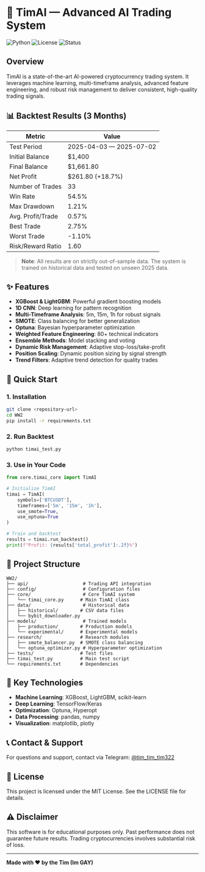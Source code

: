 # 🤖 TimAI — Advanced AI Trading System

![Python](https://img.shields.io/badge/Python-3.8+-blue.svg)
![License](https://img.shields.io/badge/License-MIT-green.svg)
![Status](https://img.shields.io/badge/Status-Production%20Ready-brightgreen.svg)

## Overview

TimAI is a state-of-the-art AI-powered cryptocurrency trading system. It leverages machine learning, multi-timeframe analysis, advanced feature engineering, and robust risk management to deliver consistent, high-quality trading signals.

## 📊 Backtest Results (3 Months)

| Metric | Value |
|--------|-------|
| Test Period | 2025-04-03 — 2025-07-02 |
| Initial Balance | $1,400 |
| Final Balance | $1,661.80 |
| Net Profit | $261.80 (+18.7%) |
| Number of Trades | 33 |
| Win Rate | 54.5% |
| Max Drawdown | 1.21% |
| Avg. Profit/Trade | 0.57% |
| Best Trade | 2.75% |
| Worst Trade | -1.10% |
| Risk/Reward Ratio | 1.60 |

> **Note**: All results are on strictly out-of-sample data. The system is trained on historical data and tested on unseen 2025 data.

## ✨ Features

- **XGBoost & LightGBM**: Powerful gradient boosting models
- **1D CNN**: Deep learning for pattern recognition
- **Multi-Timeframe Analysis**: 5m, 15m, 1h for robust signals
- **SMOTE**: Class balancing for better generalization
- **Optuna**: Bayesian hyperparameter optimization
- **Weighted Feature Engineering**: 80+ technical indicators
- **Ensemble Methods**: Model stacking and voting
- **Dynamic Risk Management**: Adaptive stop-loss/take-profit
- **Position Scaling**: Dynamic position sizing by signal strength
- **Trend Filters**: Adaptive trend detection for quality trades

## 🚀 Quick Start

### 1. Installation

```bash
git clone <repository-url>
cd WW2
pip install -r requirements.txt
```

### 2. Run Backtest

```bash
python timai_test.py
```

### 3. Use in Your Code

```python
from core.timai_core import TimAI

# Initialize TimAI
timai = TimAI(
    symbols=['BTCUSDT'],
    timeframes=['5m', '15m', '1h'],
    use_smote=True,
    use_optuna=True
)

# Train and backtest
results = timai.run_backtest()
print(f"Profit: {results['total_profit']:.2f}%")
```

## 📁 Project Structure

```
WW2/
├── api/                    # Trading API integration
├── config/                 # Configuration files
├── core/                   # Core TimAI system
│   └── timai_core.py      # Main TimAI class
├── data/                   # Historical data
│   ├── historical/        # CSV data files
│   └── bybit_downloader.py
├── models/                 # Trained models
│   ├── production/        # Production models
│   └── experimental/      # Experimental models
├── research/              # Research modules
│   ├── smote_balancer.py  # SMOTE class balancing
│   └── optuna_optimizer.py # Hyperparameter optimization
├── tests/                 # Test files
├── timai_test.py          # Main test script
└── requirements.txt       # Dependencies
```

## 🔧 Key Technologies

- **Machine Learning**: XGBoost, LightGBM, scikit-learn
- **Deep Learning**: TensorFlow/Keras
- **Optimization**: Optuna, Hyperopt
- **Data Processing**: pandas, numpy
- **Visualization**: matplotlib, plotly

## 📞 Contact & Support

For questions and support, contact via Telegram: [@tim_tim_tim322](https://t.me/tim_tim_tim322)

## 📄 License

This project is licensed under the MIT License. See the LICENSE file for details.

## ⚠️ Disclaimer

This software is for educational purposes only. Past performance does not guarantee future results. Trading cryptocurrencies involves substantial risk of loss.

---

**Made with ❤️ by the Tim (Im GAY)** 

